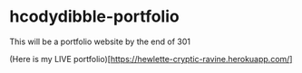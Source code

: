 # hcodydibble-portfolio
This will be a portfolio website by the end of 301

(Here is my LIVE portfolio)[https://hewlette-cryptic-ravine.herokuapp.com/]

